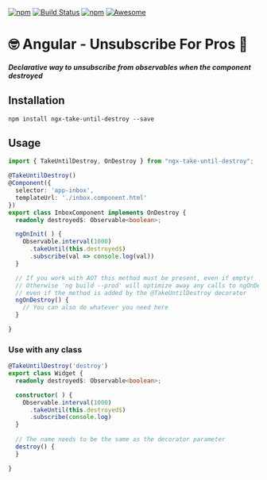 [![npm](https://img.shields.io/npm/dt/ngx-take-until-destroy.svg)]()
[![Build Status](https://semaphoreci.com/api/v1/netanel7799/ngx-take-until-destroy/branches/master/badge.svg)](https://semaphoreci.com/netanel7799/ngx-take-until-destroy)
[![npm](https://img.shields.io/npm/l/ngx-take-until-destroy.svg)]()
[![Awesome](https://cdn.rawgit.com/sindresorhus/awesome/d7305f38d29fed78fa85652e3a63e154dd8e8829/media/badge.svg)](https://github.com/sindresorhus/awesome)
# 🤓 Angular - Unsubscribe For Pros 💪

##### Declarative way to unsubscribe from observables when the component destroyed

## Installation
`npm install ngx-take-until-destroy --save`

## Usage
```ts
import { TakeUntilDestroy, OnDestroy } from "ngx-take-until-destroy";

@TakeUntilDestroy()
@Component({
  selector: 'app-inbox',
  templateUrl: './inbox.component.html'
})
export class InboxComponent implements OnDestroy {
  readonly destroyed$: Observable<boolean>;

  ngOnInit( ) {
    Observable.interval(1000)
      .takeUntil(this.destroyed$)
      .subscribe(val => console.log(val))
  }

  // If you work with AOT this method must be present, even if empty! 
  // Otherwise 'ng build --prod' will optimize away any calls to ngOnDestroy, 
  // even if the method is added by the @TakeUntilDestroy decorator
  ngOnDestroy() {
    // You can also do whatever you need here
  }

}
```

### Use with any class
```ts
@TakeUntilDestroy('destroy')
export class Widget {
  readonly destroyed$: Observable<boolean>;

  constructor( ) {
    Observable.interval(1000)
      .takeUntil(this.destroyed$)
      .subscribe(console.log)
  }
  
  // The name needs to be the same as the decorator parameter
  destroy() {
  }

}
```


